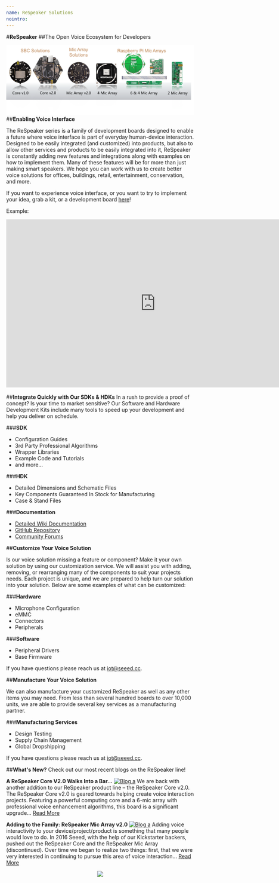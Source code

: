 ```yaml
---
name: ReSpeaker Solutions
nointro:
---
```


#**ReSpeaker**
##The Open Voice Ecosystem for Developers

[![All ReSpeaker Dev Boards](https://github.com/SeeedDocument/ReSpeakerSolutions/blob/master/img/FullReSpeakerLine.png?raw=true)](http://www.seeedstudio.com/series/Respeaker-10.html)
##**Enabling Voice Interface**

The ReSpeaker series is a family of development boards designed to enable a future where voice interface is part of everyday human-device interaction. Designed to be easily integrated (and customized) into products, but also to allow other services and products to be easily integrated into it, ReSpeaker is constantly adding new features and integrations along with examples on how to implement them. Many of these features will be for more than just making smart speakers. We hope you can work with us to create better voice solutions for offices, buildings, retail, entertainment, conservation, and more.

If you want to experience voice interface, or you want to try to implement your idea, grab a kit, or a development board [here](http://www.seeedstudio.com/series/Respeaker-10.html)!

Example:
<iframe width="800" height="450" src="https://www.youtube.com/embed/tdIsCRXKoVI" frameborder="0" allow="autoplay; encrypted-media" allowfullscreen></iframe>


##**Integrate Quickly with Our SDKs & HDKs**
In a rush to provide a proof of concept? Is your time to market sensitive? Our Software and Hardware Development Kits include many tools to speed up your development and help you deliver on schedule.

###**SDK**

- Configuration Guides
- 3rd Party Professional Algorithms
- Wrapper Libraries
- Example Code and Tutorials
- and more...

###**HDK**

- Detailed Dimensions and Schematic Files
- Key Components Guaranteed In Stock for Manufacturing
- Case & Stand Files

###**Documentation**

- [Detailed Wiki Documentation](http://wiki.seeedstudio.com/ReSpeaker/)
- [GitHub Repository](https://github.com/respeaker)
- [Community Forums](https://forum.seeedstudio.com/)


##**Customize Your Voice Solution**

Is our voice solution missing a feature or component? Make it your own solution by using our customization service. We will assist you with adding, removing, or rearranging many of the components to suit your projects needs. Each project is unique, and we are prepared to help turn our solution into your solution.  Below are some examples of what can be customized:

###**Hardware**

- Microphone Configuration
- eMMC
- Connectors
- Peripherals

###**Software**

- Peripheral Drivers
- Base Firmware

If you have questions please reach us at iot@seeed.cc.


##**Manufacture Your Voice Solution**

We can also manufacture your customized ReSpeaker as well as any other items you may need. From less than several hundred boards to over 10,000 units, we are able to provide several key services as a manufacturing partner.

###**Manufacturing Services**

- Design Testing
- Supply Chain Management
- Global Dropshipping

If you have questions please reach us at iot@seeed.cc.


##**What's New?**
Check out our most recent blogs on the ReSpeaker line!

**A ReSpeaker Core V2.0 Walks Into a Bar...**
[![Blog a](http://www.seeedstudio.com/blog/wp-content/uploads/2018/06/Banner-1030x466.jpg)](http://www.seeedstudio.com/blog/2018/06/22/a-respeaker-core-v2-0-walks-into-a-bar/)
We are back with another addition to our ReSpeaker product line – the ReSpeaker Core v2.0. The ReSpeaker Core v2.0 is geared towards helping create voice interaction projects. Featuring a powerful computing core and a 6-mic array with professional voice enhancement algorithms, this board is a significant upgrade... [Read More](http://www.seeedstudio.com/blog/2018/06/22/a-respeaker-core-v2-0-walks-into-a-bar/)


**Adding to the Family: ReSpeaker Mic Array v2.0**
[![Blog a](http://www.seeedstudio.com/blog/wp-content/uploads/2018/05/playback.jpg)](http://www.seeedstudio.com/blog/2018/05/22/adding-to-the-family-respeaker-mic-array-v2-0/)
Adding voice interactivity to your device/project/product is something that many people would love to do. In 2016 Seeed, with the help of our Kickstarter backers, pushed out the ReSpeaker Core and the ReSpeaker Mic Array (discontinued). Over time we began to realize two things: first, that we were very interested in continuing to pursue this area of voice interaction... [Read More](http://www.seeedstudio.com/blog/2018/05/22/adding-to-the-family-respeaker-mic-array-v2-0/)
<br /><p style="text-align:center"><a href="https://www.seeedstudio.com/act-4.html?utm_source=wiki&utm_medium=wikibanner&utm_campaign=newproducts" target="_blank"><img src="https://files.seeedstudio.com/wiki/Wiki_Banner/new_product.jpg" /></a></p>